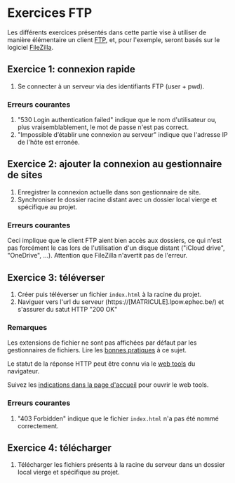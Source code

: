 # Exercices FTP

Les différents exercices présentés dans cette partie vise à utiliser de manière élémentaire un client [FTP](https://fr.wikipedia.org/wiki/File_Transfer_Protocol), et, pour l'exemple, seront basés sur le logiciel [FileZilla](https://fr.wikipedia.org/wiki/FileZilla).

## Exercice 1: connexion rapide

 1. Se connecter à un serveur via des identifiants FTP (user + pwd).

### Erreurs courantes

 1. "530 Login authentication failed" indique que le nom d'utilisateur ou, plus vraisemblablement, le mot de passe n'est pas correct.
 2. "Impossible d’établir une connexion au serveur" indique que l'adresse IP de l'hôte est erronée.

## Exercice 2: ajouter la connexion au gestionnaire de sites

 1. Enregistrer la connexion actuelle dans son gestionnaire de site.
 2. Synchroniser le dossier racine distant avec un dossier local vierge et spécifique au projet.

### Erreurs courantes

Ceci implique que le client FTP aient bien accès aux dossiers, ce qui n'est pas forcément le cas lors de l'utilisation d'un disque distant ("iCloud drive", "OneDrive", ...). Attention que FileZilla n'avertit pas de l'erreur.

## Exercice 3: téléverser

 1. Créer puis téléverser un fichier `index.html` à la racine du projet. 
 2. Naviguer vers l'url du serveur (https://[MATRICULE].lpow.ephec.be/) et s'assurer du satut HTTP "200 OK" 

### Remarques

Les extensions de fichier ne sont pas affichées par défaut par les gestionnaires de fichiers. Lire les [bonnes pratiques](../../#extensions-de-fichier-cach%C3%A9es) à ce sujet.

Le statut de la réponse HTTP peut être connu via le [web tools](https://en.wikipedia.org/wiki/Web_development_tools) du navigateur.

Suivez les [indications dans la page d'accueil](../../#devtools) pour ouvrir le web tools.

### Erreurs courantes

 1. "403 Forbidden" indique que le fichier `index.html` n'a pas été nommé correctement.

## Exercice 4: télécharger

 1. Télécharger les fichiers présents à la racine du serveur dans un dossier local vierge et spécifique au projet.

